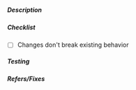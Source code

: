 ##### Description
<!-- A description on what this PR aims to solve. -->

##### Checklist
<!-- Remove items that do not apply. For completed items, change [ ] to [x]. -->

- [ ] Changes don't break existing behavior

##### Testing
<!-- Why should the PR reviewer trust that this change doesn't break
  anything? How have you tested this change?
-->

##### Refers/Fixes
<!--
  Link to an issue if applicable. For example:
  If your PR fixes an issue -- Fixes: #102
  If your PR refers an issue -- Refs: #101
-->
